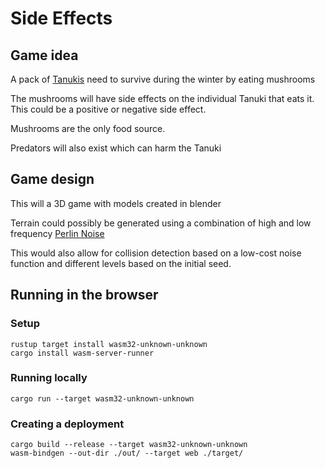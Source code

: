 # Side Effects

## Game idea

A pack of [Tanukis](https://en.wikipedia.org/wiki/Japanese_raccoon_dog) need to survive during the winter by eating mushrooms

The mushrooms will have side effects on the individual Tanuki that eats it. This could be a positive or negative side effect.

Mushrooms are the only food source.

Predators will also exist which can harm the Tanuki

## Game design

This will a 3D game with models created in blender

Terrain could possibly be generated using a combination of high and low frequency [Perlin Noise](https://en.wikipedia.org/wiki/Perlin_noise)

This would also allow for collision detection based on a low-cost noise function and different levels based on the initial seed.

## Running in the browser

### Setup
```
rustup target install wasm32-unknown-unknown
cargo install wasm-server-runner
```

### Running locally

```
cargo run --target wasm32-unknown-unknown
```

### Creating a deployment

```
cargo build --release --target wasm32-unknown-unknown
wasm-bindgen --out-dir ./out/ --target web ./target/
```